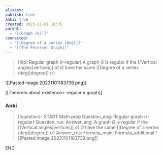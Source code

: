 ```yaml
---
aliases: 
publish: true
anki: true
created: 2023-11-01 18:35
parent:
  - "[[Graph (G)]]"
connected:
  - "[[Degree of a vertex (deg)]]"
  - "[[The Petersen Graph]]"
---
```

> [!tip] Regular graph ($r$-regular)
A graph ${} G {}$ is regular if the [[Vertical angles|vertices]] of ${} G {}$ have the same [[Degree of a vertex (deg)|degree]] (${} r$)


![[Pasted image 20231101183739.png]]

[[Theorem about existence r-regular n graph]]


### Anki
> [!question]-
START
Math prop
Question_eng: Regular graph ($r$-regular)
Question_rus: 
Answer_eng: A graph ${} G {}$ is regular if the [[Vertical angles|vertices]] of ${} G {}$ have the same [[Degree of a vertex (deg)|degree]] (${} r$)
Answer_rus: 
Formula_main: 
Formula_additional:![[Pasted image 20231101183739.png]]
<!--ID: 1699170468618-->
END

